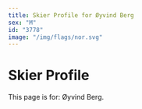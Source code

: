 ```yaml
---
title: Skier Profile for Øyvind Berg
sex: "M"
id: "3778"
image: "/img/flags/nor.svg" 
---
```


# Skier Profile

This page is for: Øyvind Berg.
    